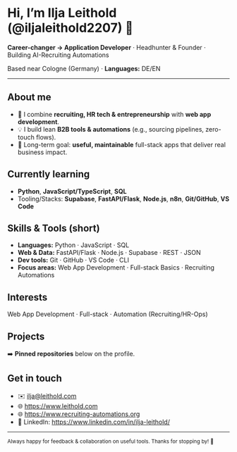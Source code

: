# Hi, I’m Ilja Leithold (@iljaleithold2207) 👋

**Career-changer → Application Developer** · Headhunter & Founder · Building AI-Recruiting Automations

Based near Cologne (Germany) · **Languages:** DE/EN

---

## About me
- 🎯 I combine **recruiting, HR tech & entrepreneurship** with **web app development**.
- 💡 I build lean **B2B tools & automations** (e.g., sourcing pipelines, zero-touch flows).
- 🧭 Long-term goal: **useful, maintainable** full-stack apps that deliver real business impact.

## Currently learning
- **Python**, **JavaScript/TypeScript**, **SQL**
- Tooling/Stacks: **Supabase**, **FastAPI/Flask**, **Node.js**, **n8n**, **Git/GitHub**, **VS Code**

## Skills & Tools (short)
- **Languages:** Python · JavaScript · SQL  
- **Web & Data:** FastAPI/Flask · Node.js · Supabase · REST · JSON  
- **Dev tools:** Git · GitHub · VS Code · CLI  
- **Focus areas:** Web App Development · Full-stack Basics · Recruiting Automations

## Interests
Web App Development · Full-stack · Automation (Recruiting/HR-Ops)

## Projects
➡️ **Pinned repositories** below on the profile.

## Get in touch
- ✉️ ilja@leithold.com
- 🌐 https://www.leithold.com
- 🌐 https://www.recruiting-automations.org
- 💼 LinkedIn: https://www.linkedin.com/in/ilja-leithold/

---

<sub>Always happy for feedback & collaboration on useful tools. Thanks for stopping by! 🙌</sub>
